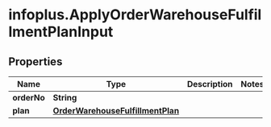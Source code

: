 # infoplus.ApplyOrderWarehouseFulfillmentPlanInput

## Properties
Name | Type | Description | Notes
------------ | ------------- | ------------- | -------------
**orderNo** | **String** |  | 
**plan** | [**OrderWarehouseFulfillmentPlan**](OrderWarehouseFulfillmentPlan.md) |  | 


